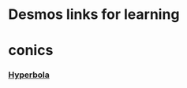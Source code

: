 # Desmos links for learning



# conics
### [Hyperbola](https://www.desmos.com/calculator/vkzu9y7ftu)